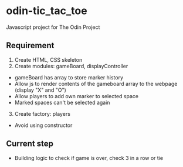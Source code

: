 # odin-tic_tac_toe
Javascript project for The Odin Project

## Requirement
1. Create HTML, CSS skeleton
2. Create modules: gameBoard, displayController
* gameBoard has array to store marker history
* Allow js to render contents of the gameboard array to the webpage (display "X" and "O")
* Allow players to add own marker to selected space
* Marked spaces can't be selected again
3. Create factory: players
* Avoid using constructor

## Current step
* Building logic to check if game is over, check 3 in a row or tie